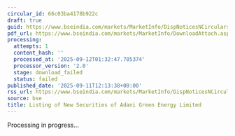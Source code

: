 ```yaml
---
circular_id: 66c03ba4178b922c
draft: true
guid: https://www.bseindia.com/markets/MarketInfo/DispNoticesNCirculars.aspx?Noticeid={645A4229-C52D-4EC2-B61F-E982C959B60A}&noticeno=20250911-47&dt=09/11/2025&icount=47&totcount=91&flag=0
pdf_url: https://www.bseindia.com/markets/MarketInfo/DownloadAttach.aspx?id=20250911-47&attachedId=
processing:
  attempts: 1
  content_hash: ''
  processed_at: '2025-09-12T01:32:47.705374'
  processor_version: '2.0'
  stage: download_failed
  status: failed
published_date: '2025-09-11T12:13:38+00:00'
rss_url: https://www.bseindia.com/markets/MarketInfo/DispNoticesNCirculars.aspx?Noticeid={645A4229-C52D-4EC2-B61F-E982C959B60A}&noticeno=20250911-47&dt=09/11/2025&icount=47&totcount=91&flag=0
source: bse
title: Listing of New Securities of Adani Green Energy Limited
---
```


Processing in progress...